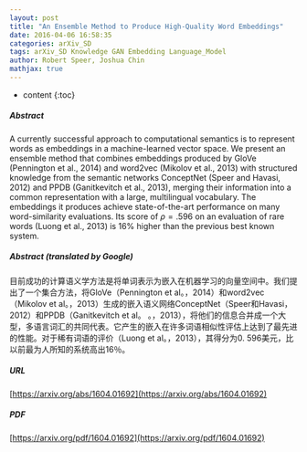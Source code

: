 ```yaml
---
layout: post
title: "An Ensemble Method to Produce High-Quality Word Embeddings"
date: 2016-04-06 16:58:35
categories: arXiv_SD
tags: arXiv_SD Knowledge GAN Embedding Language_Model
author: Robert Speer, Joshua Chin
mathjax: true
---
```


* content
{:toc}

##### Abstract
A currently successful approach to computational semantics is to represent words as embeddings in a machine-learned vector space. We present an ensemble method that combines embeddings produced by GloVe (Pennington et al., 2014) and word2vec (Mikolov et al., 2013) with structured knowledge from the semantic networks ConceptNet (Speer and Havasi, 2012) and PPDB (Ganitkevitch et al., 2013), merging their information into a common representation with a large, multilingual vocabulary. The embeddings it produces achieve state-of-the-art performance on many word-similarity evaluations. Its score of $\rho = .596$ on an evaluation of rare words (Luong et al., 2013) is 16% higher than the previous best known system.

##### Abstract (translated by Google)
目前成功的计算语义学方法是将单词表示为嵌入在机器学习的向量空间中。我们提出了一个集合方法，将GloVe（Pennington et al。，2014）和word2vec（Mikolov et al。，2013）生成的嵌入语义网络ConceptNet（Speer和Havasi，2012）和PPDB（Ganitkevitch et al。 。，2013），将他们的信息合并成一个大型，多语言词汇的共同代表。它产生的嵌入在许多词语相似性评估上达到了最先进的性能。对于稀有词语的评价（Luong et al。，2013），其得分为0. 596美元，比以前最为人所知的系统高出16％。

##### URL
[https://arxiv.org/abs/1604.01692](https://arxiv.org/abs/1604.01692)

##### PDF
[https://arxiv.org/pdf/1604.01692](https://arxiv.org/pdf/1604.01692)

